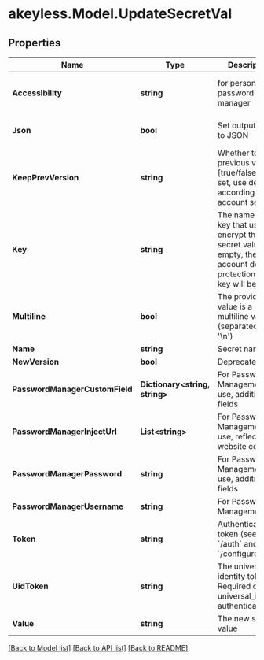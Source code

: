 # akeyless.Model.UpdateSecretVal

## Properties

Name | Type | Description | Notes
------------ | ------------- | ------------- | -------------
**Accessibility** | **string** | for personal password manager | [optional] [default to "regular"]
**Json** | **bool** | Set output format to JSON | [optional] [default to false]
**KeepPrevVersion** | **string** | Whether to keep previous version [true/false]. If not set, use default according to account settings | [optional] 
**Key** | **string** | The name of a key that used to encrypt the secret value (if empty, the account default protectionKey key will be used) | [optional] 
**Multiline** | **bool** | The provided value is a multiline value (separated by &#39;\\n&#39;) | [optional] 
**Name** | **string** | Secret name | 
**NewVersion** | **bool** | Deprecated | [optional] 
**PasswordManagerCustomField** | **Dictionary&lt;string, string&gt;** | For Password Management use, additional fields | [optional] 
**PasswordManagerInjectUrl** | **List&lt;string&gt;** | For Password Management use, reflect the website context | [optional] 
**PasswordManagerPassword** | **string** | For Password Management use, additional fields | [optional] 
**PasswordManagerUsername** | **string** | For Password Management use | [optional] 
**Token** | **string** | Authentication token (see &#x60;/auth&#x60; and &#x60;/configure&#x60;) | [optional] 
**UidToken** | **string** | The universal identity token, Required only for universal_identity authentication | [optional] 
**Value** | **string** | The new secret value | 

[[Back to Model list]](../README.md#documentation-for-models) [[Back to API list]](../README.md#documentation-for-api-endpoints) [[Back to README]](../README.md)

